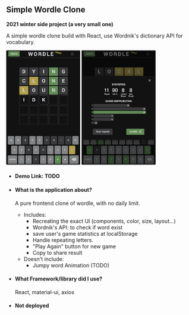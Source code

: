 ## Simple Wordle Clone

**2021 winter side project (a very small one)** 

A simple wordle clone build with React,  use Wordnik's dictionary API for vocabulary.

<img src="./wordle_game.png" alt="game" style="zoom:30%;" />

<img src="./wordle_statistics.png" alt="game" style="zoom:30%;" />

- #### Demo Link: TODO

- #### What is the application about?

  A pure frontend clone of wordle, with no daily limit.

  - Includes:
    - Recreating the exact UI (components, color, size, layout...)
    - Wordnik's API: to check if word exist
    - save user's game statistics at localStorage
    - Handle repeating letters.
    - "Play Again" button for new game
    - Copy to share result
  - Doesn't include:
    - Jumpy word  Animation (TODO)

- #### What Framework/library did I use?

  React, material-ui, axios

- #### Not deployed

  

  

